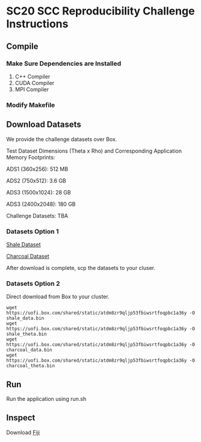 # SC20 SCC Reproducibility Challenge Instructions

## Compile

### Make Sure Dependencies are Installed

1. C++ Compiler
2. CUDA Compiler
3. MPI Compiler

### Modify Makefile

## Download Datasets

We provide the challenge datasets over Box.

Test Dataset Dimensions (Theta x Rho) and Corresponding Application Memory Footprints:

ADS1 (360x256): 512 MB

ADS2 (750x512): 3.6 GB

ADS3 (1500x1024): 28 GB

ADS3 (2400x2048): 180 GB

Challenge Datasets:
TBA

### Datasets Option 1
[Shale Dataset](https://uofi.box.com/s/atdm8zr9qljp53fbiwsrtfoqpbc1a36y)

[Charcoal Dataset](https://uofi.box.com/s/atdm8zr9qljp53fbiwsrtfoqpbc1a36y)

After download is complete, scp the datasets to your cluser. 

### Datasets Option 2
Direct download from Box to your cluster. 

```
wget https://uofi.box.com/shared/static/atdm8zr9qljp53fbiwsrtfoqpbc1a36y -O shale_data.bin
wget https://uofi.box.com/shared/static/atdm8zr9qljp53fbiwsrtfoqpbc1a36y -O shale_theta.bin
wget https://uofi.box.com/shared/static/atdm8zr9qljp53fbiwsrtfoqpbc1a36y -O charcoal_data.bin
wget https://uofi.box.com/shared/static/atdm8zr9qljp53fbiwsrtfoqpbc1a36y -O charcoal_theta.bin
```

## Run 
Run the application using run.sh

## Inspect

Download [Fiji](https://fiji.sc)


